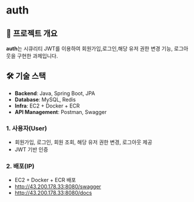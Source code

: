# auth

## 📌 프로젝트 개요

**auth**는 시큐리티 JWT를 이용하여 회원가입,로그인,해당 유저 권한 변경 기능, 로그아웃을 구현한 과제입니다.

## 🛠️ 기술 스택

- **Backend**: Java, Spring Boot, JPA
- **Database**: MySQL, Redis
- **Infra**: EC2 + Docker + ECR
- **API Management**: Postman, Swagger

### 1. 사용자(User)

- 회원가입, 로그인, 회원 조회, 해당 유저 권한 변경, 로그아웃 제공
- JWT 기반 인증 

### 2. 배포(IP)
- EC2 + Docker + ECR 배포
- http://43.200.178.33:8080/swagger
- http://43.200.178.33:8080/docs
